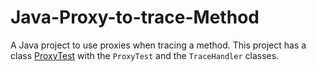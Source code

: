 # Java-Proxy-to-trace-Method
A Java project to use proxies when tracing a method. This project has a class <a href="ProxyTest/src/org.proxy/ProxyTest.java">ProxyTest</a> with the `ProxyTest` and the `TraceHandler` classes.
